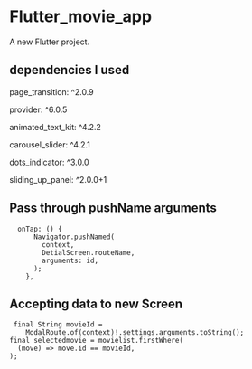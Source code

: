 # Flutter_movie_app

A new Flutter project.

## dependencies I used

 page_transition: ^2.0.9
 
  provider: ^6.0.5
 
  animated_text_kit: ^4.2.2
  
  carousel_slider: ^4.2.1
  
  dots_indicator: ^3.0.0
  
  sliding_up_panel: ^2.0.0+1
  
## Pass through pushName arguments
      onTap: () {
          Navigator.pushNamed(
            context,
            DetialScreen.routeName,
            arguments: id,
          );
        },
  
  ## Accepting data to new Screen
     final String movieId =
        ModalRoute.of(context)!.settings.arguments.toString();
    final selectedmovie = movielist.firstWhere(
      (move) => move.id == movieId,
    );
 
